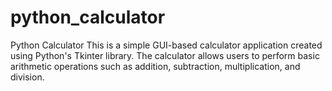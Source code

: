 # python_calculator
 Python Calculator This is a simple GUI-based calculator application created using Python's Tkinter library. The calculator allows users to perform basic arithmetic operations such as addition, subtraction, multiplication, and division.

